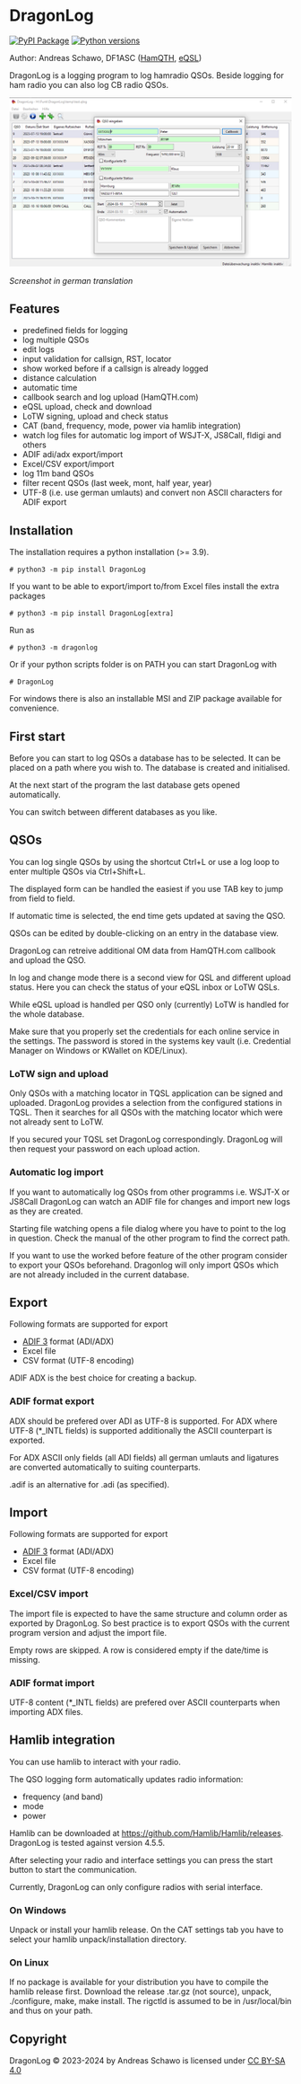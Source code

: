 DragonLog
=========

[![PyPI Package](https://img.shields.io/pypi/v/dragonlog?color=%2334D058&label=PyPI%20Package)](https://pypi.org/project/dragonlog)
[![Python versions](https://img.shields.io/pypi/pyversions/dragonlog.svg?color=%2334D058&label=Python)](https://pypi.org/project/dragonlog)

Author: Andreas Schawo, DF1ASC 
([HamQTH](http://www.hamqth.com/DF1ASC), [eQSL](http://www.eqsl.cc/Member.cfm?DF1ASC))

DragonLog is a logging program to log hamradio QSOs.
Beside logging for ham radio you can also log CB radio QSOs.

![Screenshot in german translation](https://github.com/gitandy/DragonLog/blob/master/dragonlog/icons/Screenshot.png?raw=true)

*Screenshot in german translation*

Features
--------
* predefined fields for logging
* log multiple QSOs
* edit logs
* input validation for callsign, RST, locator
* show worked before if a callsign is already logged
* distance calculation
* automatic time
* callbook search and log upload (HamQTH.com)
* eQSL upload, check and download
* LoTW signing, upload and check status
* CAT (band, frequency, mode, power via hamlib integration)
* watch log files for automatic log import of WSJT-X, JS8Call, fldigi and others
* ADIF adi/adx export/import
* Excel/CSV export/import
* log 11m band QSOs
* filter recent QSOs (last week, mont, half year, year)
* UTF-8 (i.e. use german umlauts) and convert non ASCII characters for ADIF export

Installation
------------
The installation requires a python installation (>= 3.9).
    
    # python3 -m pip install DragonLog

If you want to be able to export/import to/from Excel files install the extra packages

    # python3 -m pip install DragonLog[extra]

Run as

    # python3 -m dragonlog

Or if your python scripts folder is on PATH you can start DragonLog with 

    # DragonLog


For windows there is also an installable MSI and ZIP package available for convenience.

First start
-----------
Before you can start to log QSOs a database has to be selected.
It can be placed on a path where you wish to.
The database is created and initialised.

At the next start of the program the last database gets opened automatically.

You can switch between different databases as you like.

QSOs
----
You can log single QSOs by using the shortcut Ctrl+L or 
use a log loop to enter multiple QSOs via Ctrl+Shift+L.

The displayed form can be handled the easiest if you use TAB key to jump from field to field.

If automatic time is selected, the end time gets updated at saving the QSO.

QSOs can be edited by double-clicking on an entry in the database view.

DragonLog can retreive additional OM data from HamQTH.com callbook and upload the QSO.

In log and change mode there is a second view for QSL and different upload status.
Here you can check the status of your eQSL inbox or LoTW QSLs.

While eQSL upload is handled per QSO only (currently) LoTW is handled for the whole database.

Make sure that you properly set the credentials for each online service in the settings.
The password is stored in the systems key vault (i.e. Credential Manager on Windows or KWallet on KDE/Linux).

### LoTW sign and upload
Only QSOs with a matching locator in TQSL application can be signed and uploaded.
DragonLog provides a selection from the configured stations in TQSL. 
Then it searches for all QSOs with the matching locator which were not already sent to LoTW.

If you secured your TQSL set DragonLog correspondingly. DragonLog will then request your password on 
each upload action.

### Automatic log import
If you want to automatically log QSOs from other programms i.e. WSJT-X or JS8Call 
DragonLog can watch an ADIF file for changes and import new logs as they are created.

Starting file watching opens a file dialog where you have to point to the log in question.
Check the manual of the other program to find the correct path.

If you want to use the worked before feature of the other program consider to export your 
QSOs beforehand.
Dragonlog will only import QSOs which are not already included in the current database.

Export
------
Following formats are supported for export
* [ADIF 3](https://adif.org/) format (ADI/ADX)
* Excel file
* CSV format (UTF-8 encoding)

ADIF ADX is the best choice for creating a backup.

### ADIF format export
ADX should be prefered over ADI as UTF-8 is supported. 
For ADX where UTF-8 (*_INTL fields) is supported additionally the ASCII counterpart is exported.

For ADX ASCII only fields (all ADI fields) all german umlauts and ligatures are converted 
automatically to suiting counterparts. 

.adif is an alternative for .adi (as specified).

Import 
------
Following formats are supported for export
* [ADIF 3](https://adif.org/) format (ADI/ADX)
* Excel file
* CSV format (UTF-8 encoding)

### Excel/CSV import
The import file is expected to have the same structure and column order as exported by DragonLog.
So best practice is to export QSOs with the current program version and adjust the import file.

Empty rows are skipped. A row is considered empty if the date/time is missing.

### ADIF format import
UTF-8 content (*_INTL fields) are prefered over ASCII counterparts when importing ADX files.

Hamlib integration
------------------
You can use hamlib to interact with your radio. 

The QSO logging form automatically updates radio information:
* frequency (and band)
* mode
* power

Hamlib can be downloaded at https://github.com/Hamlib/Hamlib/releases.
DragonLog is tested against version 4.5.5.

After selecting your radio and interface settings you can press the start button to start the communication.

Currently, DragonLog can only configure radios with serial interface.

### On Windows
Unpack or install your hamlib release.
On the CAT settings tab you have to select your hamlib unpack/installation directory.

### On Linux
If no package is available for your distribution you have to compile the hamlib release first. 
Download the release .tar.gz (not source), unpack, ./configure, make, make install.
The rigctld is assumed to be in /usr/local/bin and thus on your path.

Copyright
---------
DragonLog &copy; 2023-2024 by Andreas Schawo is licensed under [CC BY-SA 4.0](http://creativecommons.org/licenses/by-sa/4.0/) 
